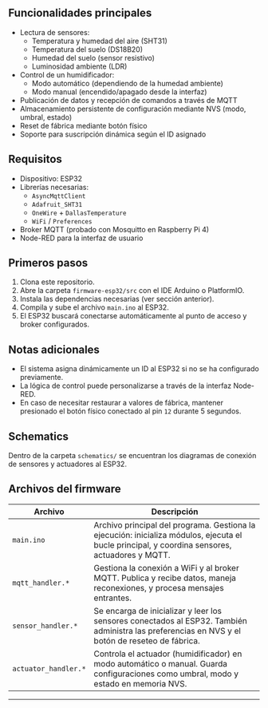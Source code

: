 

## Funcionalidades principales

- Lectura de sensores:
  - Temperatura y humedad del aire (SHT31)
  - Temperatura del suelo (DS18B20)
  - Humedad del suelo (sensor resistivo)
  - Luminosidad ambiente (LDR)
- Control de un humidificador:
  - Modo automático (dependiendo de la humedad ambiente)
  - Modo manual (encendido/apagado desde la interfaz)
- Publicación de datos y recepción de comandos a través de MQTT
- Almacenamiento persistente de configuración mediante NVS (modo, umbral, estado)
- Reset de fábrica mediante botón físico
- Soporte para suscripción dinámica según el ID asignado

## Requisitos

- Dispositivo: ESP32
- Librerías necesarias:
  - `AsyncMqttClient`
  - `Adafruit_SHT31`
  - `OneWire` + `DallasTemperature`
  - `WiFi` / `Preferences`
- Broker MQTT (probado con Mosquitto en Raspberry Pi 4)
- Node-RED para la interfaz de usuario

## Primeros pasos

1. Clona este repositorio.
2. Abre la carpeta `firmware-esp32/src` con el IDE Arduino o PlatformIO.
3. Instala las dependencias necesarias (ver sección anterior).
4. Compila y sube el archivo `main.ino` al ESP32.
5. El ESP32 buscará conectarse automáticamente al punto de acceso y broker configurados.

## Notas adicionales

- El sistema asigna dinámicamente un ID al ESP32 si no se ha configurado previamente.
- La lógica de control puede personalizarse a través de la interfaz Node-RED.
- En caso de necesitar restaurar a valores de fábrica, mantener presionado el botón físico conectado al pin `12` durante 5 segundos.

## Schematics

Dentro de la carpeta `schematics/` se encuentran los diagramas de conexión de sensores y actuadores al ESP32.

## Archivos del firmware

| Archivo                 | Descripción                                                                 |
|------------------------|-----------------------------------------------------------------------------|
| `main.ino`              | Archivo principal del programa. Gestiona la ejecución: inicializa módulos, ejecuta el bucle principal, y coordina sensores, actuadores y MQTT. |
| `mqtt_handler.*`       | Gestiona la conexión a WiFi y al broker MQTT. Publica y recibe datos, maneja reconexiones, y procesa mensajes entrantes. |
| `sensor_handler.*`     | Se encarga de inicializar y leer los sensores conectados al ESP32. También administra las preferencias en NVS y el botón de reseteo de fábrica. |
| `actuator_handler.*`   | Controla el actuador (humidificador) en modo automático o manual. Guarda configuraciones como umbral, modo y estado en memoria NVS. |

---

